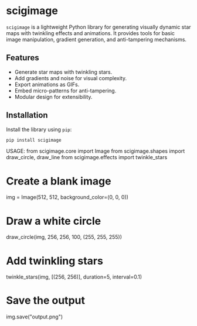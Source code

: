 # scigimage

`scigimage` is a lightweight Python library for generating visually dynamic star maps with twinkling effects and animations. It provides tools for basic image manipulation, gradient generation, and anti-tampering mechanisms.

## Features

- Generate star maps with twinkling stars.
- Add gradients and noise for visual complexity.
- Export animations as GIFs.
- Embed micro-patterns for anti-tampering.
- Modular design for extensibility.

## Installation

Install the library using `pip`:

```bash
pip install scigimage

```

USAGE:
from scigimage.core import Image
from scigimage.shapes import draw_circle, draw_line
from scigimage.effects import twinkle_stars

# Create a blank image

img = Image(512, 512, background_color=(0, 0, 0))

# Draw a white circle

draw_circle(img, 256, 256, 100, (255, 255, 255))

# Add twinkling stars

twinkle_stars(img, [(256, 256)], duration=5, interval=0.1)

# Save the output

img.save("output.png")
